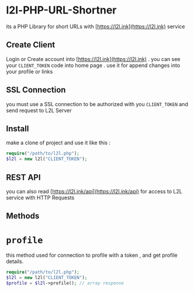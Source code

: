 # l2l-PHP-URL-Shortner
its a PHP Library for short URLs with [https://l2l.ink](https://l2l.ink) service

## Create Client
Login or Create account into [https://l2l.ink](https://l2l.ink) . you can see your `CLIENT_TOKEN` code into home page . use it for append changes into your profile or links

## SSL Connection
you must use a SSL connection to be authorized with you `CLIENT_TOKEN` and send request to L2L Server

## Install
make a clone of project and use it like this :
```php
require("/path/to/l2l.php");
$l2l = new l2l("CLIENT_TOKEN");
```

## REST API
you can also read [https://l2l.ink/api](https://l2l.ink/api) for access to L2L service with HTTP Requests

## Methods
# `profile`
this method used for connection to profile with a token , and get profile details.
```php
require("/path/to/l2l.php");
$l2l = new l2l("CLIENT_TOKEN");
$profile = $l2l->profile(); // array response
```


